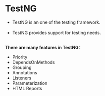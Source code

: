 # TestNG
<ul>
<li>TestNG is an one of the testing framework.</li><br>
<li>TestNG provides support for testing needs.</li><br>
</ul>
<b>There are many features in TestNG:</b><br>
  <ul><li> Priority</li>
  <li>DependsOnMethods</li>
  <li>Grouping</li>
  <li>Annotations</li>
  <li>Listeners</li>
  <li>Parameterization</li>
 <li>HTML Reports</li> 
    </ul>

